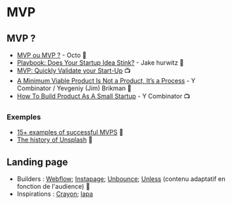 # MVP

## MVP ?

- [MVP ou MVP ?](https://blog.octo.com/mvp_ou_mvp/) - Octo :page_facing_up:
- [Playbook: Does Your Startup Idea Stink?](https://medium.com/@jakehurwitz_71965/playbook-does-your-startup-idea-suck-824d45daa56e) - Jake hurwitz :page_facing_up:
- [MVP: Quickly Validate your Start-Up](https://www.youtube.com/watch?v=jHyU54GhfGs) :tv:
- [A Minimum Viable Product Is Not a Product, It’s a Process](https://blog.ycombinator.com/minimum-viable-product-process/) - Y Combinator / Yevgeniy (Jim) Brikman :page_facing_up:
- [How To Build Product As A Small Startup](https://blog.ycombinator.com/how-to-build-product-as-a-small-startup/) - Y Combinator :tv:

### Exemples

- [15+ examples of successful MVPS](https://softwarebrothers.co/blog/15-examples-of-successful-mvps/) :page_facing_up:
- [The history of Unsplash](https://unsplash.com/history) :page_facing_up:

## Landing page

- Builders : [Webflow](https://webflow.com/); [Instapage](https://instapage.com/products/landing-page-builder); [Unbounce](https://unbounce.com/product/landing-pages/); [Unless](https://unless.com/) (contenu adaptatif en fonction de l'audience) :wrench:
- Inspirations : [Crayon](https://app.crayon.co/f/); [lapa](https://www.lapa.ninja/)
